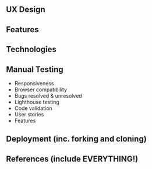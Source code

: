 ## UX Design
## Features
## Technologies
## Manual Testing
- Responsiveness
- Browser compatibility
- Bugs resolved & unresolved
- Lighthouse testing
- Code validation
- User stories
- Features
## Deployment (inc. forking and cloning)
## References (include EVERYTHING!)
